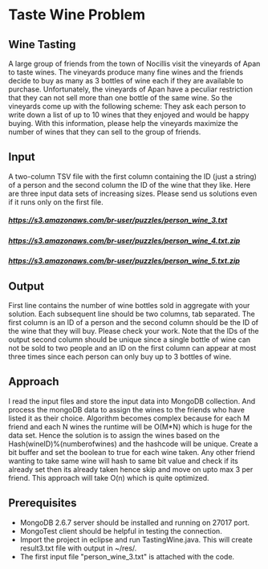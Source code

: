 # Taste Wine Problem
## Wine Tasting 
A large group of friends from the town of  Nocillis visit the vineyards of Apan to taste wines. The vineyards produce many fine wines and the friends decide to buy as many as 3 bottles of wine each if they are available to purchase. Unfortunately, the vineyards of Apan have a peculiar restriction that they can not sell more than one bottle of the same wine. So the vineyards come up with the following scheme: They ask each person to write down a list of up to 10 wines that they enjoyed and would be happy buying. With this information, please help the vineyards maximize the number of wines that they can sell to the group of friends.  

## Input  
A two-column TSV file with the first column containing the ID (just a string) of a person and the second column the ID of the wine that they like. Here are three input data sets of increasing sizes. Please send us solutions even if it runs only on the first file.  
##### https://s3.amazonaws.com/br-user/puzzles/person_wine_3.txt 
##### https://s3.amazonaws.com/br-user/puzzles/person_wine_4.txt.zip 
##### https://s3.amazonaws.com/br-user/puzzles/person_wine_5.txt.zip  

## Output  
First line contains the number of wine bottles sold in aggregate with your solution. Each subsequent line should be two columns, tab separated. The first column is an ID of a person and the second column should be the ID of the wine that they will buy.  Please check your work. Note that the IDs of the output second column should be unique since a single bottle of wine can not be sold to two people and an ID on the first column can appear at most three times since each person can only buy up to 3 bottles of wine.

## Approach
I read the input files and store the input data into MongoDB collection. And process the mongoDB data to assign the wines
to the friends who have listed it as their choice.
Algorithm becomes complex because for each M friend and each N wines the runtime will be O(M*N) which is huge for the
data set.
Hence the solution is to assign the wines based on the Hash(wineID)%(numberofwines) and the hashcode will be unique.
Create a bit buffer and set the boolean to true for each wine taken. Any other friend wanting to take same wine will
hash to same bit value and check if its already set then its already taken hence skip and move on upto max 3 per friend. 
This approach will take O(n) which is quite optimized.

## Prerequisites
* MongoDB 2.6.7 server should be installed and running on 27017 port.
* MongoTest client should be helpful in testing the connection.
* Import the project in eclipse and run TastingWine.java. This will create result3.txt file with output in ~/res/.
* The first input file "person_wine_3.txt" is attached with the code.

